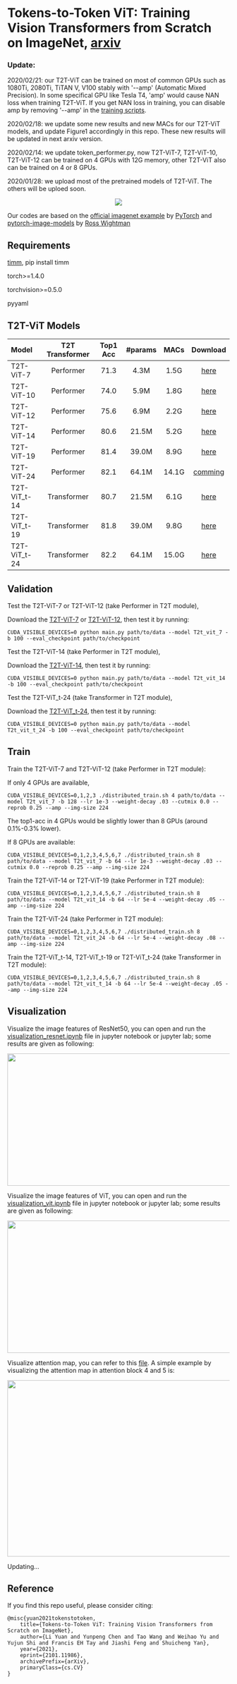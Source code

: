 # Tokens-to-Token ViT: Training Vision Transformers from Scratch on ImageNet, [arxiv](https://arxiv.org/abs/2101.11986)

### Update:

2020/02/21: our T2T-ViT can be trained on most of common GPUs such as 1080Ti, 2080Ti, TiTAN V, V100 stably with '--amp' (Automatic Mixed Precision). In some specifical GPU like Tesla T4, 'amp' would cause NAN loss when training T2T-ViT. If you get NAN loss in training, you can disable amp by removing '--amp' in the [training scripts](https://github.com/yitu-opensource/T2T-ViT#train).

2020/02/18: we update some new results and new MACs for our T2T-ViT models, and update Figure1 accordingly in this repo. These new results will be updated in next arxiv version.

2020/02/14: we update token_performer.py, now T2T-ViT-7, T2T-ViT-10, T2T-ViT-12 can be trained on 4 GPUs with 12G memory, other T2T-ViT also can be trained on 4 or 8 GPUs.

2020/01/28: we upload most of the pretrained models of T2T-ViT. The others will be uploed soon.

<p align="center">
<img src="https://github.com/yitu-opensource/T2T-ViT/blob/main/images/f1.png">
</p>

Our codes are based on the [official imagenet example](https://github.com/pytorch/examples/tree/master/imagenet) by [PyTorch](https://pytorch.org/) and [pytorch-image-models](https://github.com/rwightman/pytorch-image-models) by [Ross Wightman](https://github.com/rwightman)


## Requirements

[timm](https://github.com/rwightman/pytorch-image-models), pip install timm

torch>=1.4.0

torchvision>=0.5.0

pyyaml


## T2T-ViT Models


| Model    | T2T Transformer | Top1 Acc | #params | MACs |  Download|
| :---     |   :---:         |  :---:   |  :---:  | :---: |  :---:   | 
| T2T-ViT-7    |  Performer  |   71.3   |  4.3M   | 1.5G  | [here](https://drive.google.com/file/d/1gTvmvUhdjTNJpgEKJ-iqEhChdKWCFU3M/view?usp=sharing)| 
| T2T-ViT-10   |  Performer  |   74.0   |  5.9M   | 1.8G  | [here](https://drive.google.com/file/d/1s_cTYsUcPWhhdDXxn4CvpA-G7u-OpGgX/view?usp=sharing)| 
| T2T-ViT-12   |  Performer  |   75.6   |  6.9M   | 2.2G  | [here](https://drive.google.com/file/d/1uldU_G3oawOF8hWuZEGRuL1lxjbU58Ly/view?usp=sharing)  |
| T2T-ViT-14   |  Performer  |   80.6   |  21.5M  | 5.2G  | [here](https://drive.google.com/file/d/1zTXtcGwIS_AmPqhUDACYDITDmnNP2yLI/view?usp=sharing)| 
| T2T-ViT-19   |  Performer  |   81.4   |  39.0M  | 8.9G  | [here](https://drive.google.com/file/d/1uXOXQ44wNvHOpQxL39jkpcexJv5wH6DG/view?usp=sharing)| 
| T2T-ViT-24   |  Performer  |   82.1   |  64.1M  | 14.1G  | [comming]()| 
| T2T-ViT_t-14 | Transformer |   80.7   |  21.5M  | 6.1G | [here](https://drive.google.com/file/d/1GG_hOMwC_ceDt_FqlESQ8QhCHATLfIJC/view?usp=sharing)  | 
| T2T-ViT_t-19 | Transformer |   81.8   |  39.0M  | 9.8G  | [here](https://drive.google.com/file/d/1GdTwGuvZKiZTs4euAmEvRwT_czDOKKqJ/view?usp=sharing) | 
| T2T-ViT_t-24 | Transformer |   82.2   |  64.1M  | 15.0G| [here](https://drive.google.com/file/d/1Edw9jFasXFl5LVrRvJ44vMuQXOlvbDJP/view?usp=sharing) | 



## Validation

Test the T2T-ViT-7 or T2T-ViT-12 (take Performer in T2T module),

Download the [T2T-ViT-7](https://drive.google.com/file/d/1gTvmvUhdjTNJpgEKJ-iqEhChdKWCFU3M/view?usp=sharing) or [T2T-ViT-12](https://drive.google.com/file/d/1uldU_G3oawOF8hWuZEGRuL1lxjbU58Ly/view?usp=sharing), then test it by running:

```
CUDA_VISIBLE_DEVICES=0 python main.py path/to/data --model T2t_vit_7 -b 100 --eval_checkpoint path/to/checkpoint
```

Test the T2T-ViT-14 (take Performer in T2T module),

Download the [T2T-ViT-14](https://drive.google.com/file/d/1zTXtcGwIS_AmPqhUDACYDITDmnNP2yLI/view?usp=sharing), then test it by running:

```
CUDA_VISIBLE_DEVICES=0 python main.py path/to/data --model T2t_vit_14 -b 100 --eval_checkpoint path/to/checkpoint
```

Test the T2T-ViT_t-24 (take Transformer in T2T module),

Download the [T2T-ViT_t-24](https://drive.google.com/file/d/1Edw9jFasXFl5LVrRvJ44vMuQXOlvbDJP/view?usp=sharing), then test it by running:

```
CUDA_VISIBLE_DEVICES=0 python main.py path/to/data --model T2t_vit_t_24 -b 100 --eval_checkpoint path/to/checkpoint
```

## Train

Train the T2T-ViT-7 and T2T-ViT-12 (take Performer in T2T module):

If only 4 GPUs are available,

```
CUDA_VISIBLE_DEVICES=0,1,2,3 ./distributed_train.sh 4 path/to/data --model T2t_vit_7 -b 128 --lr 1e-3 --weight-decay .03 --cutmix 0.0 --reprob 0.25 --amp --img-size 224
```

The top1-acc in 4 GPUs would be slightly lower than 8 GPUs (around 0.1%-0.3% lower).

If 8 GPUs are available: 
```
CUDA_VISIBLE_DEVICES=0,1,2,3,4,5,6,7 ./distributed_train.sh 8 path/to/data --model T2t_vit_7 -b 64 --lr 1e-3 --weight-decay .03 --cutmix 0.0 --reprob 0.25 --amp --img-size 224
```


Train the T2T-ViT-14 or T2T-ViT-19 (take Performer in T2T module):

```
CUDA_VISIBLE_DEVICES=0,1,2,3,4,5,6,7 ./distributed_train.sh 8 path/to/data --model T2t_vit_14 -b 64 --lr 5e-4 --weight-decay .05 --amp --img-size 224
```

Train the T2T-ViT-24 (take Performer in T2T module):

```
CUDA_VISIBLE_DEVICES=0,1,2,3,4,5,6,7 ./distributed_train.sh 8 path/to/data --model T2t_vit_24 -b 64 --lr 5e-4 --weight-decay .08 --amp --img-size 224
```


Train the T2T-ViT_t-14, T2T-ViT_t-19 or T2T-ViT_t-24 (take Transformer in T2T module):
```
CUDA_VISIBLE_DEVICES=0,1,2,3,4,5,6,7 ./distributed_train.sh 8 path/to/data --model T2t_vit_t_14 -b 64 --lr 5e-4 --weight-decay .05 --amp --img-size 224
```



## Visualization

Visualize the image features of ResNet50, you can open and run the [visualization_resnet.ipynb](https://github.com/yitu-opensource/T2T-ViT/blob/main/visualization_resnet.ipynb) file in jupyter notebook or jupyter lab; some results are given as following:

<p align="center">
<img src="https://github.com/yitu-opensource/T2T-ViT/blob/main/images/resnet_conv1.png" width="600" height="300"/>
</p>

Visualize the image features of ViT, you can open and run the [visualization_vit.ipynb](https://github.com/yitu-opensource/T2T-ViT/blob/main/visualization_vit.ipynb) file in jupyter notebook or jupyter lab; some results are given as following:

<p align="center">
<img src="https://github.com/yitu-opensource/T2T-ViT/blob/main/images/vit_block1.png" width="600" height="300"/>
</p>

Visualize attention map, you can refer to this [file](https://github.com/jeonsworld/ViT-pytorch/blob/main/visualize_attention_map.ipynb). A simple example by visualizing the attention map in attention block 4 and 5 is:


<p align="center">
<img src="https://github.com/yitu-opensource/T2T-ViT/blob/main/images/attention_visualization.png" width="600" height="400"/>
</p>



Updating...

## Reference
If you find this repo useful, please consider citing:
```
@misc{yuan2021tokenstotoken,
    title={Tokens-to-Token ViT: Training Vision Transformers from Scratch on ImageNet},
    author={Li Yuan and Yunpeng Chen and Tao Wang and Weihao Yu and Yujun Shi and Francis EH Tay and Jiashi Feng and Shuicheng Yan},
    year={2021},
    eprint={2101.11986},
    archivePrefix={arXiv},
    primaryClass={cs.CV}
}
```
